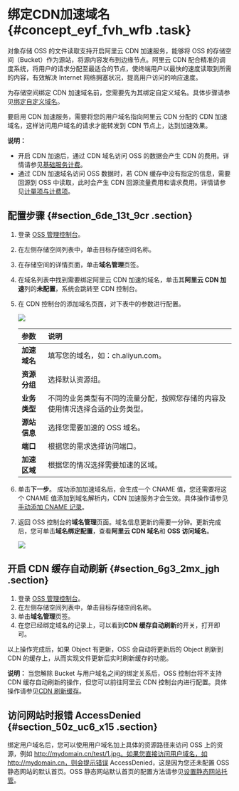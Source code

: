 # 绑定CDN加速域名 {#concept_eyf_fvh_wfb .task}

对象存储 OSS 的文件读取支持开启阿里云 CDN 加速服务，能够将 OSS 的存储空间（Bucket）作为源站，将源内容发布到边缘节点。阿里云 CDN 配合精准的调度系统，将用户的请求分配至最适合的节点，使终端用户以最快的速度读取到所需的内容，有效解决 Internet 网络拥塞状况，提高用户访问的响应速度。

为存储空间绑定 CDN 加速域名前，您需要先为其绑定自定义域名。具体步骤请参见[绑定自定义域名](cn.zh-CN/控制台用户指南/管理存储空间/管理域名/绑定自定义域名.md#)。

要启用 CDN 加速服务，需要将您的用户域名指向阿里云 CDN 分配的 CDN 加速域名，这样访问用户域名的请求才能转发到 CDN 节点上，达到加速效果。

**说明：** 

-   开启 CDN 加速后，通过 CDN 域名访问 OSS 的数据会产生 CDN 的费用。详情请参见[基础服务计费](../../../../cn.zh-CN/产品定价/计费方式/基础服务计费.md#)。
-   通过 CDN 加速域名访问 OSS 数据时，若 CDN 缓存中没有指定的信息，需要回源到 OSS 中读取，此时会产生 CDN 回源流量费用和请求费用。详情请参见[计量项与计费项](../../../../cn.zh-CN/计量计费/计量项和计费项.md#section_gcg_nqt_lgb)。

## 配置步骤 {#section_6de_13t_9cr .section}

1.  登录 [OSS 管理控制台](https://oss.console.aliyun.com/overview)。
2.  在左侧存储空间列表中，单击目标存储空间名称。
3.  在存储空间的详情页面，单击**域名管理**页签。
4.  在域名列表中找到需要绑定阿里云 CDN 加速的域名，单击其**阿里云 CDN 加速**列的**未配置**，系统会跳转至 CDN 控制台。
5.  在 CDN 控制台的添加域名页面，对下表中的参数进行配置。 

    ![](http://static-aliyun-doc.oss-cn-hangzhou.aliyuncs.com/assets/img/64596/156862887632707_zh-CN.png)

    |参数|说明|
    |:-|:-|
    |**加速域名**|填写您的域名，如：ch.aliyun.com。|
    |**资源分组**|选择默认资源组。|
    |**业务类型**|不同的业务类型有不同的流量分配，按照您存储的内容及使用情况选择合适的业务类型。|
    |**源站信息**|选择您需要加速的 OSS 域名。|
    |**端口**|根据您的需求选择访问端口。|
    |**加速区域**|根据您的情况选择需要加速的区域。|

6.  单击**下一步**。 成功添加加速域名后，会生成一个 CNAME 值，您还需要将这个 CNAME 值添加到域名解析内，CDN 加速服务才会生效。具体操作请参见[手动添加 CNAME 记录](cn.zh-CN/控制台用户指南/管理存储空间/管理域名/绑定自定义域名.md#section_6e9_89r_0y2)。
7.  返回 OSS 控制台的**域名管理**页面。域名信息更新约需要一分钟。更新完成后，您可单击**域名绑定配置**，查看**阿里云 CDN 域名**和 **OSS 访问域名**。 

    ![](http://static-aliyun-doc.oss-cn-hangzhou.aliyuncs.com/assets/img/64596/156862887632592_zh-CN.png)


## 开启 CDN 缓存自动刷新 {#section_6g3_2mx_jgh .section}

1.  登录 [OSS 管理控制台](https://oss.console.aliyun.com/overview)。
2.  在左侧存储空间列表中，单击目标存储空间名称。
3.  单击**域名管理**页签。
4.  在您已经绑定域名的记录上，可以看到**CDN 缓存自动刷新**的开关，打开即可。

以上操作完成后，如果 Object 有更新，OSS 会自动将更新后的 Object 刷新到 CDN 的缓存上，从而实现文件更新后实时刷新缓存的功能。

**说明：** 当您解除 Bucket 与用户域名之间的绑定关系后，OSS 控制台将不支持 CDN 缓存自动刷新的操作，但您可以前往阿里云 CDN 控制台内进行配置。具体操作请参见[CDN 刷新缓存](../../../../cn.zh-CN/常见问题/缓存FAQ/使用CDN后，文件与源文件不一致，如何刷新缓存？.md#)。

## 访问网站时报错 AccessDenied {#section_50z_uc6_x15 .section}

绑定用户域名后，您可以使用用户域名加上具体的资源路径来访问 OSS 上的资源，例如 http://mydomain.cn/test/1.jpg。如果您直接访问用户域名，如 http://mydomain.cn，则会提示错误 AccessDenied，这是因为您还未配置 OSS 静态网站的默认首页。OSS 静态网站默认首页的配置方法请参见[设置静态网站托管](../../../../cn.zh-CN/最佳实践/存储空间管理/静态网站托管.md#)。

